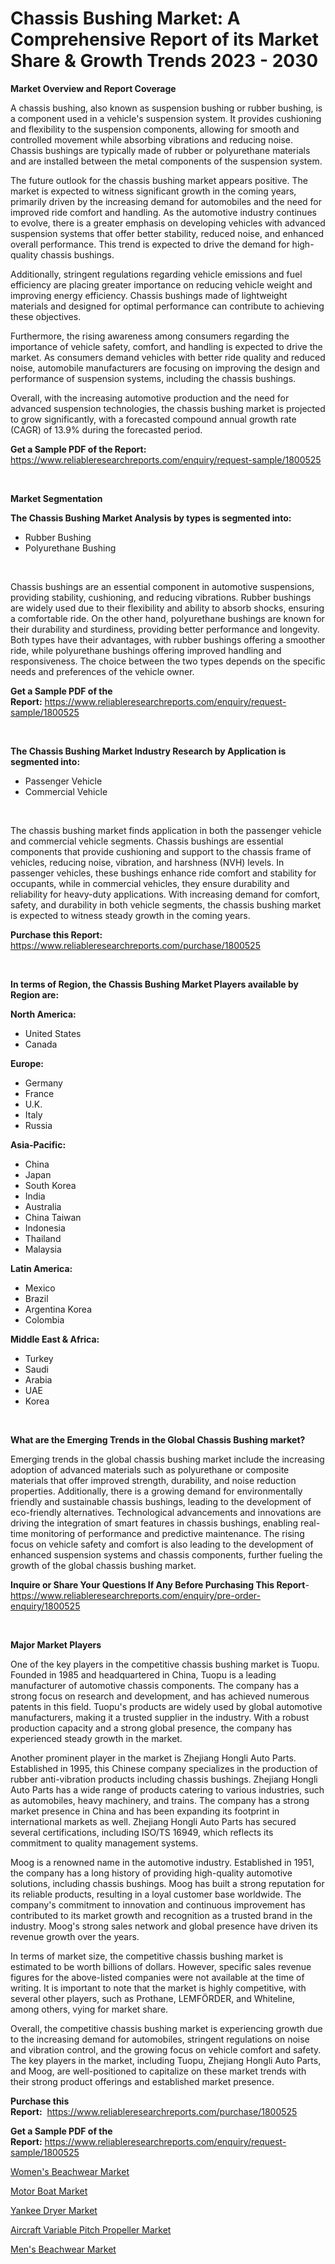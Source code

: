 <p><h1>Chassis Bushing Market: A Comprehensive Report of its Market Share & Growth Trends 2023 - 2030</h1></p><p><strong>Market Overview and Report Coverage</strong></p>
<p><p>A chassis bushing, also known as suspension bushing or rubber bushing, is a component used in a vehicle's suspension system. It provides cushioning and flexibility to the suspension components, allowing for smooth and controlled movement while absorbing vibrations and reducing noise. Chassis bushings are typically made of rubber or polyurethane materials and are installed between the metal components of the suspension system.</p><p>The future outlook for the chassis bushing market appears positive. The market is expected to witness significant growth in the coming years, primarily driven by the increasing demand for automobiles and the need for improved ride comfort and handling. As the automotive industry continues to evolve, there is a greater emphasis on developing vehicles with advanced suspension systems that offer better stability, reduced noise, and enhanced overall performance. This trend is expected to drive the demand for high-quality chassis bushings.</p><p>Additionally, stringent regulations regarding vehicle emissions and fuel efficiency are placing greater importance on reducing vehicle weight and improving energy efficiency. Chassis bushings made of lightweight materials and designed for optimal performance can contribute to achieving these objectives.</p><p>Furthermore, the rising awareness among consumers regarding the importance of vehicle safety, comfort, and handling is expected to drive the market. As consumers demand vehicles with better ride quality and reduced noise, automobile manufacturers are focusing on improving the design and performance of suspension systems, including the chassis bushings.</p><p>Overall, with the increasing automotive production and the need for advanced suspension technologies, the chassis bushing market is projected to grow significantly, with a forecasted compound annual growth rate (CAGR) of 13.9% during the forecasted period.</p></p>
<p><strong>Get a Sample PDF of the Report:</strong> <a href="https://www.reliableresearchreports.com/enquiry/request-sample/1800525">https://www.reliableresearchreports.com/enquiry/request-sample/1800525</a></p>
<p>&nbsp;</p>
<p><strong>Market Segmentation</strong></p>
<p><strong>The Chassis Bushing Market Analysis by types is segmented into:</strong></p>
<p><ul><li>Rubber Bushing</li><li>Polyurethane Bushing</li></ul></p>
<p>&nbsp;</p>
<p><p>Chassis bushings are an essential component in automotive suspensions, providing stability, cushioning, and reducing vibrations. Rubber bushings are widely used due to their flexibility and ability to absorb shocks, ensuring a comfortable ride. On the other hand, polyurethane bushings are known for their durability and sturdiness, providing better performance and longevity. Both types have their advantages, with rubber bushings offering a smoother ride, while polyurethane bushings offering improved handling and responsiveness. The choice between the two types depends on the specific needs and preferences of the vehicle owner.</p></p>
<p><strong>Get a Sample PDF of the Report:</strong>&nbsp;<a href="https://www.reliableresearchreports.com/enquiry/request-sample/1800525">https://www.reliableresearchreports.com/enquiry/request-sample/1800525</a></p>
<p>&nbsp;</p>
<p><strong>The Chassis Bushing Market Industry Research by Application is segmented into:</strong></p>
<p><ul><li>Passenger Vehicle</li><li>Commercial Vehicle</li></ul></p>
<p>&nbsp;</p>
<p><p>The chassis bushing market finds application in both the passenger vehicle and commercial vehicle segments. Chassis bushings are essential components that provide cushioning and support to the chassis frame of vehicles, reducing noise, vibration, and harshness (NVH) levels. In passenger vehicles, these bushings enhance ride comfort and stability for occupants, while in commercial vehicles, they ensure durability and reliability for heavy-duty applications. With increasing demand for comfort, safety, and durability in both vehicle segments, the chassis bushing market is expected to witness steady growth in the coming years.</p></p>
<p><strong>Purchase this Report:</strong>&nbsp; <a href="https://www.reliableresearchreports.com/purchase/1800525">https://www.reliableresearchreports.com/purchase/1800525</a></p>
<p>&nbsp;</p>
<p><strong>In terms of Region, the Chassis Bushing Market Players available by Region are:</strong></p>
<p>
    <p> <strong> North America: </strong>
        <ul>
            <li>United States</li>
            <li>Canada</li>
        </ul>
        </p> 
    <p> <strong> Europe: </strong>
        <ul>
            <li>Germany</li>
            <li>France</li>
            <li>U.K.</li>
            <li>Italy</li>
            <li>Russia</li>
        </ul>
        </p> 
    <p> <strong> Asia-Pacific: </strong>
        <ul>
            <li>China</li>
            <li>Japan</li>
            <li>South Korea</li>
            <li>India</li>
            <li>Australia</li>
            <li>China Taiwan</li>
            <li>Indonesia</li>
            <li>Thailand</li>
            <li>Malaysia</li>
        </ul>
        </p> 
    <p> <strong> Latin America: </strong>
        <ul>
            <li>Mexico</li>
            <li>Brazil</li>
            <li>Argentina Korea</li>
            <li>Colombia</li>
        </ul>
        </p> 
    <p> <strong> Middle East & Africa: </strong>
        <ul>
            <li>Turkey</li>
            <li>Saudi</li>
            <li>Arabia</li>
            <li>UAE</li>
            <li>Korea</li>
        </ul>
    </p>
    </p>
<p>&nbsp;</p>
<p><strong>What are the Emerging Trends in the Global Chassis Bushing market?</strong></p>
<p><p>Emerging trends in the global chassis bushing market include the increasing adoption of advanced materials such as polyurethane or composite materials that offer improved strength, durability, and noise reduction properties. Additionally, there is a growing demand for environmentally friendly and sustainable chassis bushings, leading to the development of eco-friendly alternatives. Technological advancements and innovations are driving the integration of smart features in chassis bushings, enabling real-time monitoring of performance and predictive maintenance. The rising focus on vehicle safety and comfort is also leading to the development of enhanced suspension systems and chassis components, further fueling the growth of the global chassis bushing market.</p></p>
<p><strong>Inquire or Share Your Questions If Any Before Purchasing This Report</strong>- <a href="https://www.reliableresearchreports.com/enquiry/pre-order-enquiry/1800525">https://www.reliableresearchreports.com/enquiry/pre-order-enquiry/1800525</a></p>
<p>&nbsp;</p>
<p><strong>Major Market Players</strong></p>
<p><p>One of the key players in the competitive chassis bushing market is Tuopu. Founded in 1985 and headquartered in China, Tuopu is a leading manufacturer of automotive chassis components. The company has a strong focus on research and development, and has achieved numerous patents in this field. Tuopu's products are widely used by global automotive manufacturers, making it a trusted supplier in the industry. With a robust production capacity and a strong global presence, the company has experienced steady growth in the market.</p><p>Another prominent player in the market is Zhejiang Hongli Auto Parts. Established in 1995, this Chinese company specializes in the production of rubber anti-vibration products including chassis bushings. Zhejiang Hongli Auto Parts has a wide range of products catering to various industries, such as automobiles, heavy machinery, and trains. The company has a strong market presence in China and has been expanding its footprint in international markets as well. Zhejiang Hongli Auto Parts has secured several certifications, including ISO/TS 16949, which reflects its commitment to quality management systems.</p><p>Moog is a renowned name in the automotive industry. Established in 1951, the company has a long history of providing high-quality automotive solutions, including chassis bushings. Moog has built a strong reputation for its reliable products, resulting in a loyal customer base worldwide. The company's commitment to innovation and continuous improvement has contributed to its market growth and recognition as a trusted brand in the industry. Moog's strong sales network and global presence have driven its revenue growth over the years.</p><p>In terms of market size, the competitive chassis bushing market is estimated to be worth billions of dollars. However, specific sales revenue figures for the above-listed companies were not available at the time of writing. It is important to note that the market is highly competitive, with several other players, such as Prothane, LEMFÖRDER, and Whiteline, among others, vying for market share.</p><p>Overall, the competitive chassis bushing market is experiencing growth due to the increasing demand for automobiles, stringent regulations on noise and vibration control, and the growing focus on vehicle comfort and safety. The key players in the market, including Tuopu, Zhejiang Hongli Auto Parts, and Moog, are well-positioned to capitalize on these market trends with their strong product offerings and established market presence.</p></p>
<p><strong>Purchase this Report:</strong>&nbsp;&nbsp;<a href="https://www.reliableresearchreports.com/purchase/1800525">https://www.reliableresearchreports.com/purchase/1800525</a></p>
<p></p>
<p><strong>Get a Sample PDF of the Report:</strong>&nbsp;<a href="https://www.reliableresearchreports.com/enquiry/request-sample/1800525">https://www.reliableresearchreports.com/enquiry/request-sample/1800525</a></p>
<p><p><a href="https://medium.com/@zaidjeet11730/womens-beachwear-market-share-evolution-and-market-growth-trends-2023-2030-93547ad2c91e">Women's Beachwear Market</a></p><p><a href="https://github.com/maliyahmorrow6654/Market-Research-Report-List-1/blob/main/motor-boat-market.md">Motor Boat Market</a></p><p><a href="https://www.linkedin.com/pulse/yankee-dryer-market-insights-players-forecast-till-2030-5iupe/">Yankee Dryer Market</a></p><p><a href="https://github.com/deliacustodio40/Market-Research-Report-List-1/blob/main/aircraft-variable-pitch-propeller-market.md">Aircraft Variable Pitch Propeller Market</a></p><p><a href="https://medium.com/@jinkhatum1452/mens-beachwear-market-trends-and-market-analysis-forecasted-for-period-2023-2030-a34b4fa801f1">Men's Beachwear Market</a></p></p>